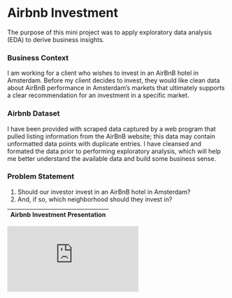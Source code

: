 # Airbnb Investment

The purpose of this mini project was to apply exploratory data analysis (EDA) to derive business insights. 

### Business Context
I am working for a client who wishes to invest in an AirBnB hotel in Amsterdam. Before my client decides to invest, they would like clean data about AirBnB performance in Amsterdam’s markets that ultimately supports a clear recommendation for an investment in a specific market.

### Airbnb Dataset
I have been provided with scraped data captured by a web program that pulled listing information from the AirBnB website; this data may contain unformatted data points with duplicate entries. I have cleansed and formated the data prior to performing exploratory analysis, which will help me better understand the available data and build some business sense.

### Problem Statement
1. Should our investor invest in an AirBnB hotel in Amsterdam?
2. And, if so, which neighborhood should they invest in?

| Airbnb Investment Presentation |
|:---:|
[![Airbnb Investment Presentation](https://github.com/fatraphael95/Airbnb-Investment/blob/672477c668e7cc31c4258d485d717a2eca25b7b2/IOD%20-%20Mini%20Project%201.pdf)](https://github.com/fatraphael95/Airbnb-Investment/blob/672477c668e7cc31c4258d485d717a2eca25b7b2/IOD%20-%20Mini%20Project%201.pdf)
